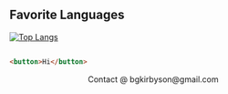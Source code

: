 ## Favorite Languages

[![Top Langs](https://github-readme-stats.vercel.app/api/top-langs/?username=AwesomeMarley)](https://github.com/anuraghazra/github-readme-stats)

```html

<button>Hi</button>

```

<p align="center">
  Contact @ bgkirbyson@gmail.com
</p>
